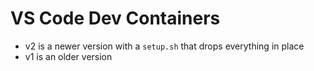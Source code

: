 # VS Code Dev Containers

- v2 is a newer version with a `setup.sh` that drops everything in place
- v1 is an older version
